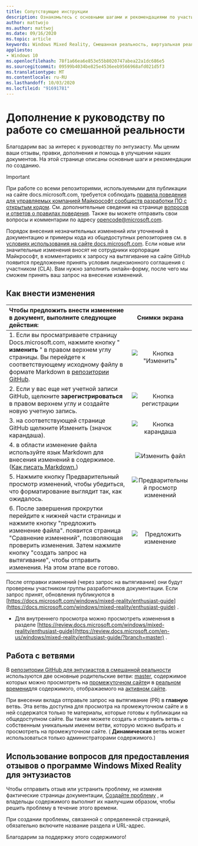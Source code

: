 ```yaml
---
title: Сопутствующие инструкции
description: Ознакомьтесь с основными шагами и рекомендациями по участию в руководстве по работе с Windows Mixed Reality. Мы ценим ваши отзывы, правки, дополнения и помощь.
author: mattwojo
ms.author: mattwoj
ms.date: 09/16/2020
ms.topic: article
keywords: Windows Mixed Reality, Смешанная реальность, виртуальная реальность, VR, MR, обратная связь, центр обратной связи, ошибки
appliesto:
- Windows 10
ms.openlocfilehash: 78f1a66ea6e853e55b8020747abea22a1dc686e5
ms.sourcegitcommit: 09599b4034be825e4536eeb9566968afd021d5f3
ms.translationtype: MT
ms.contentlocale: ru-RU
ms.lasthandoff: 10/03/2020
ms.locfileid: "91691781"
---
```

# <a name="contributing-to-the-mixed-reality-enthusiast-guide"></a>Дополнение к руководству по работе со смешанной реальности

Благодарим вас за интерес к руководству по энтузиасту. Мы ценим ваши отзывы, правки, дополнения и помощь в улучшении наших документов. На этой странице описаны основные шаги и рекомендации по созданию.

> [!IMPORTANT]
> При работе со всеми репозиториями, используемыми для публикации на сайте docs.microsoft.com, требуется соблюдать [правила поведения для управляемых компанией Майкрософт сообществ разработки ПО с открытым кодом](https://opensource.microsoft.com/codeofconduct/). См. дополнительные сведения на странице [вопросов и ответов о правилах поведения](https://opensource.microsoft.com/codeofconduct/faq/). Также вы можете отправить свои вопросы и комментарии по адресу [opencode@microsoft.com](mailto:opencode@microsoft.com).<br>
>
> Порядок внесения незначительных изменений или уточнений в документацию и примеры кода из общедоступных репозиториев см. в [условиях использования на сайте docs.microsoft.com](https://docs.microsoft.com/legal/termsofuse). Если новые или значительные изменения вносят не сотрудники корпорации Майкрософт, в комментариях к запросу на вытягивание на сайте GitHub появится предложение принять условия лицензионного соглашения с участником (CLA). Вам нужно заполнить онлайн-форму, после чего мы сможем принять ваш запрос на внесение изменений.

## <a name="how-to-make-a-change"></a>Как внести изменения

| Чтобы предложить внести изменение в документ, выполните следующие действия: | Снимки экрана |
| :------------------- | :--------: |
| 1. Если вы просматриваете страницу Docs.microsoft.com, нажмите кнопку " **изменить** " в правом верхнем углу страницы.  Вы перейдете к соответствующему исходному файлу в формате Markdown в [репозитории GitHub](https://github.com/MicrosoftDocs/mixedreality-enthusiast-guide). | ![Кнопка "Изменить"](images/edit_button.jpg) |
| 2. Если у вас еще нет учетной записи GitHub, щелкните **зарегистрироваться** в правом верхнем углу и создайте новую учетную запись. | ![Кнопка регистрации](images/signup-for-github-button.png)|
| 3. на соответствующей странице GitHub щелкните Изменить (значок карандаша). | ![Кнопка карандаша](images/pencil_button.jpg)|
| 4. в области изменение файла используйте язык Markdown для внесения изменений в содержимое. ([Как писать Markdown.](https://help.github.com/articles/basic-writing-and-formatting-syntax/))| ![Изменить файл](images/edit-in-github.png)|
| 5. Нажмите кнопку Предварительный просмотр изменений, чтобы убедиться, что форматирование выглядит так, как ожидалось. | ![Предварительный просмотр изменений](images/edit-in-github.png)|
| 6. После завершения прокрутки перейдите к нижней части страницы и нажмите кнопку "предложить изменение файла". появится страница "Сравнение изменений", позволяющая проверить изменения. Затем нажмите кнопку "создать запрос на вытягивание", чтобы отправить изменения. На этом этапе все готово. | ![Предложить изменение](images/propose.jpg)|

После отправки изменений (через запрос на вытягивание) они будут проверены участником группы разработчиков документации. Если запрос принят, обновления публикуются в [https://docs.microsoft.com/windows/mixed-reality/enthusiast-guide](https://docs.microsoft.com/windows/mixed-reality/enthusiast-guide) .

* Для внутреннего просмотра можно просмотреть изменения в разделе [https://review.docs.microsoft.com/windows/mixed-reality/enthusiast-guide](https://review.docs.microsoft.com/en-us/windows/mixed-reality/enthusiast-guide/?branch=master) .

## <a name="working-with-branches"></a>Работа с ветвями

В [репозитории GitHub для энтузиастов в смешанной реальности](https://github.com/MicrosoftDocs/mixedreality-enthusiast-guide) используются две основные родительские ветви: [master](https://github.com/MicrosoftDocs/mixedreality-enthusiast-guide/tree/master), содержимое которых можно просмотреть на [промежуточном сайте](https://review.docs.microsoft.com/windows/mixed-reality/enthusiast-guide)и в [реальном времени](https://github.com/MicrosoftDocs/mixedreality-enthusiast-guide/tree/live)для содержимого, отображаемого на [активном сайте](https://docs.microsoft.com/windows/mixed-reality/enthusiast-guide).

При внесении вклада отправьте запрос на вытягивание (PR) в **главную** ветвь. Эта ветвь доступна для просмотра на промежуточном сайте и в ней содержатся только те материалы, которые готовы к публикации на общедоступном сайте. Вы также можете создать и отправить ветвь с собственным уникальным именем ветви, которую можно выбрать и просмотреть на промежуточном сайте. ( **Динамическая** ветвь может использоваться только администраторами содержимого.)

## <a name="using-issues-to-provide-feedback-on-windows-mixed-reality-enthusiast-guide"></a>Использование вопросов для предоставления отзывов о программе Windows Mixed Reality для энтузиастов

Чтобы отправить отзыв или устранить проблему, не изменяя фактические страницы документации, [Создайте проблему](https://github.com/MicrosoftDocs/mixedreality-enthusiast-guide/issues) , и владельцы содержимого выполнит их наилучшим образом, чтобы решить проблему в течение этого времени.

При создании проблемы, связанной с определенной страницей, обязательно включите название раздела и URL-адрес.

Благодарим за поддержку этого содержимого!
